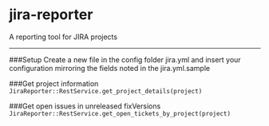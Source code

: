 jira-reporter
=======================

A reporting tool for JIRA projects

------------------------------------------
###Setup
Create a new file in the config folder jira.yml and insert your configuration mirroring the fields noted in the jira.yml.sample

###Get project information
`JiraReporter::RestService.get_project_details(project)`

###Get open issues in unreleased fixVersions
`JiraReporter::RestService.get_open_tickets_by_project(project)`
